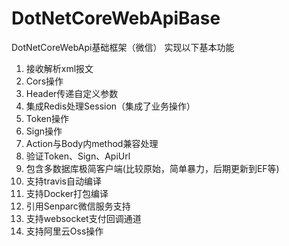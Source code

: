 ﻿# DotNetCoreWebApiBase
 DotNetCoreWebApi基础框架（微信）
 实现以下基本功能
 
 1. 接收解析xml报文
 2. Cors操作
 3. Header传递自定义参数
 4. 集成Redis处理Session（集成了业务操作）
 5. Token操作
 6. Sign操作
 7. Action与Body内method兼容处理
 8. 验证Token、Sign、ApiUrl
 9. 包含多数据库极简客户端(比较原始，简单暴力，后期更新到EF等)
 10. 支持travis自动编译
 11. 支持Docker打包编译
 12. 引用Senparc微信服务支持
 13. 支持websocket支付回调通道
 14. 支持阿里云Oss操作
